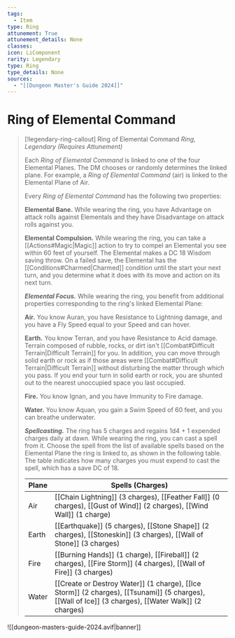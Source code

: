 ```yaml
---
tags:
  - Item
type: Ring
attunement: True
attunement_details: None
classes:
icon: LiComponent
rarity: Legendary
type: Ring
type_details: None
sources: 
  - "[[Dungeon Master's Guide 2024]]"
---
```

# Ring of Elemental Command
>[!legendary-ring-callout] Ring of Elemental Command
>_Ring, Legendary (Requires Attunement)_
>
>Each _Ring of Elemental Command_ is linked to one of the four Elemental Planes. The DM chooses or randomly determines the linked plane. For example, a _Ring of Elemental Command_ (air) is linked to the Elemental Plane of Air.
>
>Every _Ring of Elemental Command_ has the following two properties:
>
>**Elemental Bane.** While wearing the ring, you have Advantage on attack rolls against Elementals and they have Disadvantage on attack rolls against you.
>
>**Elemental Compulsion.** While wearing the ring, you can take a [[Actions#Magic\|Magic]] action to try to compel an Elemental you see within 60 feet of yourself. The Elemental makes a DC 18 Wisdom saving throw. On a failed save, the Elemental has the [[Conditions#Charmed\|Charmed]] condition until the start your next turn, and you determine what it does with its move and action on its next turn.
>
>**_Elemental Focus._** While wearing the ring, you benefit from additional properties corresponding to the ring's linked Elemental Plane:
>
>**Air.** You know Auran, you have Resistance to Lightning damage, and you have a Fly Speed equal to your Speed and can hover.
>
>**Earth.** You know Terran, and you have Resistance to Acid damage. Terrain composed of rubble, rocks, or dirt isn't [[Combat#Difficult Terrain\|Difficult Terrain]] for you. In addition, you can move through solid earth or rock as if those areas were [[Combat#Difficult Terrain\|Difficult Terrain]] without disturbing the matter through which you pass. If you end your turn in solid earth or rock, you are shunted out to the nearest unoccupied space you last occupied.
>
>**Fire.** You know Ignan, and you have Immunity to Fire damage.
>
>**Water.** You know Aquan, you gain a Swim Speed of 60 feet, and you can breathe underwater.
>
>**_Spellcasting._** The ring has 5 charges and regains 1d4 + 1 expended charges daily at dawn. While wearing the ring, you can cast a spell from it. Choose the spell from the list of available spells based on the Elemental Plane the ring is linked to, as shown in the following table. The table indicates how many charges you must expend to cast the spell, which has a save DC of 18.
>
>|Plane|Spells (Charges)|
>|---|---|
>|Air|[[Chain Lightning]] (3 charges), [[Feather Fall]] (0 charges), [[Gust of Wind]] (2 charges), [[Wind Wall]] (1 charge)|
>|Earth|[[Earthquake]] (5 charges), [[Stone Shape]] (2 charges), [[Stoneskin]] (3 charges), [[Wall of Stone]] (3 charges)|
>|Fire|[[Burning Hands]] (1 charge), [[Fireball]] (2 charges), [[Fire Storm]] (4 charges), [[Wall of Fire]] (3 charges)|
>|Water|[[Create or Destroy Water]] (1 charge), [[Ice Storm]] (2 charges), [[Tsunami]] (5 charges), [[Wall of Ice]] (3 charges), [[Water Walk]] (2 charges)|
>


![[dungeon-masters-guide-2024.avif|banner]]